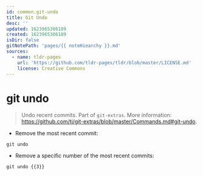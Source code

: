 ```yaml
---
id: common.git-undo
title: Git Undo
desc: ''
updated: 1623965306189
created: 1623965306189
isDir: false
gitNotePath: 'pages/{{ noteHiearchy }}.md'
sources:
  - name: tldr-pages
    url: 'https://github.com/tldr-pages/tldr/blob/master/LICENSE.md'
    license: Creative Commons
---
```

# git undo

> Undo recent commits.
> Part of `git-extras`.
> More information: <https://github.com/tj/git-extras/blob/master/Commands.md#git-undo>.

- Remove the most recent commit:

`git undo`

- Remove a specific number of the most recent commits:

`git undo {{3}}`

